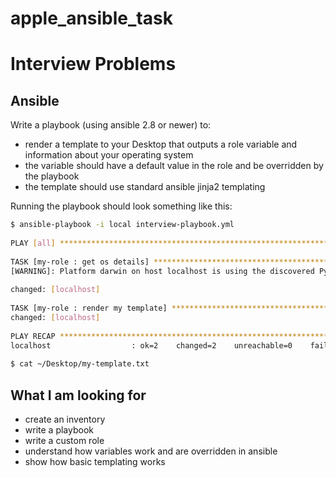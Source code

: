 # apple_ansible_task

# Interview Problems
 
## Ansible
 
Write a playbook (using ansible 2.8 or newer) to:
 
- render a template to your Desktop that outputs a role variable and information about your operating system
- the variable should have a default value in the role and be overridden by the playbook
- the template should use standard ansible jinja2 templating
 
Running the playbook should look something like this:
 
```bash
$ ansible-playbook -i local interview-playbook.yml
 
PLAY [all] *****************************************************************************************************************************************************************************************************************************************************************************************************************************************************************
 
TASK [my-role : get os details] ********************************************************************************************************************************************************************************************************************************************************************************************************************************************
[WARNING]: Platform darwin on host localhost is using the discovered Python interpreter at /usr/bin/python, but future installation of another Python interpreter could change this. See https://docs.ansible.com/ansible/2.8/reference_appendices/interpreter_discovery.html for more information.
 
changed: [localhost]
 
TASK [my-role : render my template] ****************************************************************************************************************************************************************************************************************************************************************************************************************************************
changed: [localhost]
 
PLAY RECAP *****************************************************************************************************************************************************************************************************************************************************************************************************************************************************************
localhost                  : ok=2    changed=2    unreachable=0    failed=0    skipped=0    rescued=0    ignored=0
 
$ cat ~/Desktop/my-template.txt

```
 
## What I am looking for

 
- create an inventory
- write a playbook
- write a custom role
- understand how variables work and are overridden in ansible
- show how basic templating works
